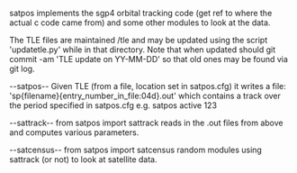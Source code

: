 satpos  implements the sgp4 orbital tracking code (get ref to where the actual c code came from) and some other modules to look at the data.

The TLE files are maintained /tle and may be updated using the script 'updatetle.py' while in that directory.  Note that when updated should git commit -am 'TLE update on YY-MM-DD' so that old ones may be found via git log.

--satpos--
Given TLE (from a file, location set in satpos.cfg) it writes a file:
    'sp{filename}{entry_number_in_file:04d}.out' which contains a track over the period specified in satpos.cfg
e.g. satpos active 123


--sattrack--
from satpos import sattrack
reads in the .out files from above and computes various parameters.

--satcensus--
from satpos import satcensus
random modules using sattrack (or not) to look at satellite data.
